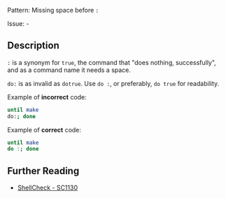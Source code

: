 Pattern: Missing space before `:`

Issue: -

## Description

`:` is a synonym for `true`, the command that "does nothing, successfully", and as a command name it needs a space. 

`do:` is as invalid as `dotrue`. Use `do :`, or preferably, `do true` for readability.

Example of **incorrect** code:

```sh
until make
do:; done
```

Example of **correct** code:

```sh
until make
do :; done
```

## Further Reading

* [ShellCheck - SC1130](https://github.com/koalaman/shellcheck/wiki/SC1130)
